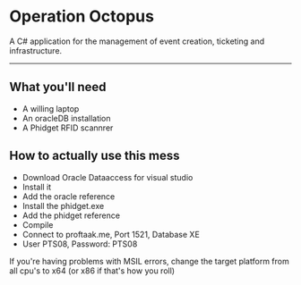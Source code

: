 # Operation  Octopus

A C# application for the management of event creation, ticketing and infrastructure.

------------------------------------

## What you'll need

- A willing laptop
- An oracleDB installation
- A Phidget RFID scannrer

## How to actually use this mess

- Download Oracle Dataaccess for visual studio
- Install it
- Add the oracle reference
- Install the phidget.exe
- Add the phidget reference
- Compile
- Connect to proftaak.me, Port 1521, Database XE
- User PTS08, Password: PTS08

If you're having problems with MSIL errors, change the target platform from all cpu's to x64 (or x86 if that's how you roll)
